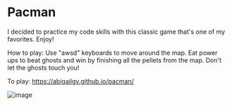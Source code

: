 # Pacman
I decided to practice my code skills with this classic game that's one of my favorites. Enjoy! 

How to play: Use "awsd" keyboards to move around the map. Eat power ups to beat ghosts and win by finishing all the pellets from the map. Don't let the ghosts touch you!

To play: https://abigailgv.github.io/pacman/

![image](https://github.com/user-attachments/assets/18fa59e1-d691-4799-98d0-9ed9fcfdab76)

